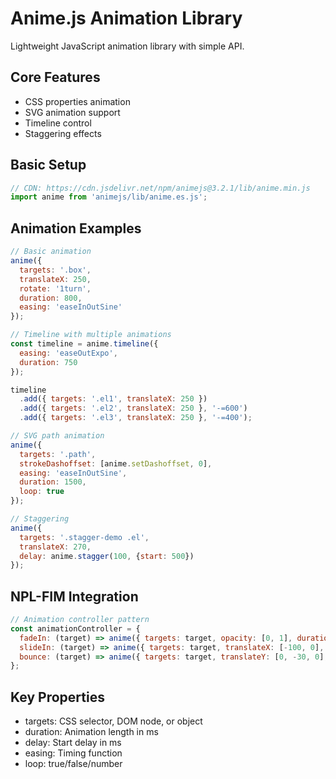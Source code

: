 # Anime.js Animation Library

Lightweight JavaScript animation library with simple API.

## Core Features
- CSS properties animation
- SVG animation support
- Timeline control
- Staggering effects

## Basic Setup
```javascript
// CDN: https://cdn.jsdelivr.net/npm/animejs@3.2.1/lib/anime.min.js
import anime from 'animejs/lib/anime.es.js';
```

## Animation Examples
```javascript
// Basic animation
anime({
  targets: '.box',
  translateX: 250,
  rotate: '1turn',
  duration: 800,
  easing: 'easeInOutSine'
});

// Timeline with multiple animations
const timeline = anime.timeline({
  easing: 'easeOutExpo',
  duration: 750
});

timeline
  .add({ targets: '.el1', translateX: 250 })
  .add({ targets: '.el2', translateX: 250 }, '-=600')
  .add({ targets: '.el3', translateX: 250 }, '-=400');

// SVG path animation
anime({
  targets: '.path',
  strokeDashoffset: [anime.setDashoffset, 0],
  easing: 'easeInOutSine',
  duration: 1500,
  loop: true
});

// Staggering
anime({
  targets: '.stagger-demo .el',
  translateX: 270,
  delay: anime.stagger(100, {start: 500})
});
```

## NPL-FIM Integration
```javascript
// Animation controller pattern
const animationController = {
  fadeIn: (target) => anime({ targets: target, opacity: [0, 1], duration: 1000 }),
  slideIn: (target) => anime({ targets: target, translateX: [-100, 0], duration: 800 }),
  bounce: (target) => anime({ targets: target, translateY: [0, -30, 0], duration: 600, easing: 'easeInOutQuad' })
};
```

## Key Properties
- targets: CSS selector, DOM node, or object
- duration: Animation length in ms
- delay: Start delay in ms
- easing: Timing function
- loop: true/false/number
